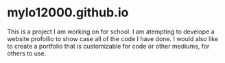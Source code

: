 # mylo12000.github.io

This is a project I am working on for school.
I am atempting to develope a website profoilio to show case all of the code I have done.
I would also like to create a portfolio that is customizable for code or other mediums, for others to use.

